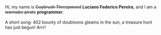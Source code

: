 Hi, my name is ~~Guybrush Threepwood~~ **Luciano Federico Pereira**, and I am a ~~wannabe pirate~~ **programmer**.<br><br>A short song: 402 bounty of doubloons gleams in the sun, a treasure hunt has just begun! Arrr!
